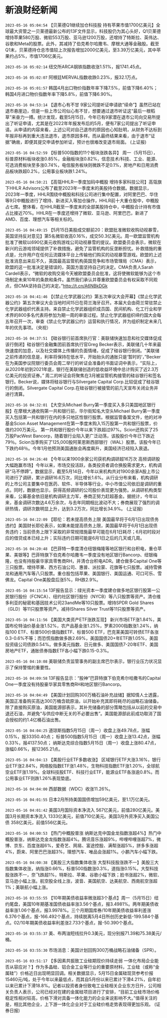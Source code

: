 # 新浪财经新闻
`2023-05-16 05:04:54` 【贝莱德Q1继续加仓科技股 持有苹果市值1700亿美元】全球最大资管之一贝莱德最新公布的13F文件显示，科技股仍为其心头好，Q1贝莱德增持苹果580万股、微软553万股、亚马逊1200万股，还增持了特斯拉、英伟达、谷歌和Meta的股票。此外，其减持了伯克希尔哈撒韦、摩根大通等金融股。截至Q1末，贝莱德持仓总市值较上次报告增加2000亿美元，至3.39万亿美元，其中苹果约占5%，市值1706亿美元。

`2023-05-16 05:02:14` 纽交所ARCA钢铁指数收涨1.51%，报1741.45点。

`2023-05-16 05:02:07` 阿根廷MERVAL指数收跌0.23%，报32.1万点。

`2023-05-16 05:01:57` 韩国4月出口物价指数年率下降7.5%，前值下降6.40%；韩国4月进口物价指数年率下降5.8%，前值下降6.90%。

`2023-05-16 04:53:14` 【退市心有不甘 9家公司提听证申请欲“续命”】虽然已站在退市悬崖边，但是一些上市公司似心有不甘，想要通过退市听证这“最后一根稻草”来奋力一搏。统计发现，截至5月15日，今年已有9家潜在退市公司向交易所提出了听证申请，尤其是在2022年年报发布后的5月，便有7家公司提出了听证申请。从申请的内容来看，上述公司对自己退市的原因也心知肚明，从财务不达标到年报非标再到重大违法退市，退市原因多样。而从最终结果来看，由于退市“证据”确凿，即便其提交申请参加听证，预计也很难改变退市局面。 (上证报)

`2023-05-16 04:52:59` 【标普500指数的11个板块涨跌各异】 周一（5月15日），标普原材料板块收涨0.85%，金融板块涨0.82%，信息技术/科技、工业、能源、可选消费板块至多涨0.74%，电信服务板块则微跌不足0.1%，房地产和日用消费品板块跌超0.2%，公用事业板块跌1.24%。

`2023-05-16 04:50:21` 【高瓴HHLR一季度加码中概股 增持多家科技公司】高瓴旗下HHLR Advisors公布了截至2023年一季度末的美股持仓数据。数据显示，2023年一季度，HHLR围绕中概股和科技公司进行集中配置，对阿里巴巴、华住等9只中概股进行了增持、新进买入等加仓操作，HHLR前十大重仓股中，中概股占七席。整体看，在HHLR截至一季度末的全部美股持仓中，中概股合计持有市值占比接近70%。HHLR在一季度还增持了微软、亚马逊、阿里巴巴，新进了AMD、百度、理想汽车等相关标的。

`2023-05-16 04:49:15` 【5月15日美股成交额前20：欧盟批准微软收购动视暴雪，英国坚持反对意见】第5名微软收高0.16%，成交50.3亿美元。周一欧盟监管机构批准了微软以690亿美元收购游戏公司动视暴雪的提议。欧盟委员会表示，微软在新兴的云游戏领域提供了补救措施，避免了监管机构的反垄断担忧。补救措施的重点是，允许用户在任何云流媒体平台上传输他们购买的动视暴雪游戏。欧盟的上述批准消息出来后不久，英国最高监管机构英国竞争和市场管理局（CMA）表示，欧盟的这一批准决定是错误的，英国方面坚持自己的决定。CMA负责人Sarah Cardell表示，“微软的收购交易今天被欧盟委员会批准，这将使微软能够为这个市场制定未来10年的条款和条件。虽然我们承认并尊重欧盟委员会有权采取不同观点，但CMA坚持自己的决定。”http://t.cn/A6NBkDGk

`2023-05-16 04:41:46` 【《禁止化学武器公约》第五次审议大会开幕】《禁止化学武器公约》第五次审议大会当地时间15日在荷兰海牙召开。本届大会由荷兰常驻禁止化学武器组织代表主持。来自禁止化学武器组织成员国、民间机构、化工行业和学术界的800多名代表将参加为期一周的审查过程。禁止化学武器组织缔约国大会每五年召开一次，审查《禁止化学武器公约》运营和执行情况，并为组织制定未来几年的优先事项。（央视）

`2023-05-16 04:37:51` 【硅谷银行前首席执行官：美联储快速加息和社交媒体促成该行倒闭】硅谷银行金融集团前首席执行官Greg Becker表示，美联储几十年来最快速度的加息，以及社交媒体上传播的负面情绪，促成了硅谷银行倒闭。“美联储之前传递的信息是，利率将保持在低水平，开始抬头的通胀只是‘暂时的’，”Becker在为美国参议院银行委员会周二举行的听证会准备的书面证词中表示，“实际上，从2020年初到2021年底，银行在美联储创造的低收益环境中总计购买了近2.3万亿美元的投资证券。” 周二的听证会将聚焦在3月被监管机构接管的硅谷银行和签名银行。Becker说，媒体将硅谷银行与Silvergate Capital Corp.比较促成了硅谷银行的倒闭。Silvergate Capital Corp.在硅谷银行被接管的前几天宣布关闭业务并进行清算。

`2023-05-16 04:32:01` 【大空头Michael Burry第一季度买入多只美国地区银行股】在摩根大通收购第一共和银行前，华尔街知名大空头Michael Burry第一季度买入包括第一共和银行在内的多只地区性银行股票。根据监管备案文件，他的对冲基金Scion Asset Management在第一季度末购入15万股第一共和银行股票，价值约200万美元。 第一共和银行股价今年以来下跌超过97%。Scion还购买了25万股PacWest Bancorp，随着银行业陷入更广泛动荡，该股股价今年已下跌近79％。Scion当季购买了125,000股阿莱恩斯西部银行（WAL）股票。该股今年已下跌约48％。今年1月他预测美国通胀会再度飙升，美国经济已经陷入衰退。

`2023-05-16 04:26:48` 【今年以来1900余家公司获机构调研超16万次 高频调研股大幅跑赢市场】今年以来，市场交投活跃，各类投资者调仓换股需求更大，机构调研“马不停蹄”。数据显示，截至5月14日，今年以来机构共对1900余家A股上市公司进行了调研，累计调研16.6万次，同比增长1.6%。从行业分布来看，机构调研的上市公司主要集中在医药、软件、半导体等行业，中小市值公司依旧是调研的重点。同时，数据也显示，获得高频调研的公司股价表现更为强势。从调研机构类型来看，公募基金依旧是机构调研主力军，券商正努力赶超基金。据统计，今年以来，基金调研次数达4.6万余次，与去年同期相比波动不大；券商展现了强烈的调研热情，调研次数明显上升，达到3.2万次，同比增长34.9%。 (上证报)

`2023-05-16 04:22:09` 【耶伦：若未提高债务上限 美国最早将于6月1日出现债务违约】美国财长耶伦表示，如果未能提高债务上限，美国最早将于6月1日出现债务违约；当前债务上限下采取的非常规措施最早可能在6月1日耗尽；6月初时段对应的借贷成本已经上升；实际违约日期可能是6月1日之后的几天或几周。

`2023-05-16 04:20:48` 【巴菲特一季度清仓纽银梅隆等地区银行和台积电，重仓苹果、美银等】巴菲特旗下伯克希尔哈撒韦一季度没有地区银行Bancorp、纽银梅隆，也没有持股豪华家具零售商RH，并清仓台积电ADR。建仓做多Capital One等三只股票。增持苹果、西方石油公司、惠普、派拉蒙、花旗等七只股票。减持雪佛龙和通用汽车等八只股票。重仓股包括苹果、美国银行、美国运通、可口可乐、雪佛龙。Capital One美股盘后涨5%，RH跌2.9%。

`2023-05-16 04:15:54` 13F报告显示：绿光资本一季度建仓做多地区银行股第一公民银行股份（FCNCA）、纽约社区银行股份（NYCB）等八只股票等资产。清仓维多利亚的秘密和基因技术公司23andMe等10只股票。增持SPDR Gold Shares（GLD）等11只股票等资产。减持IShares Silver Trust等11只股票等资产。

`2023-05-16 04:11:56` 【美国大类资产ETF涨跌互现】 新兴市场ETF涨1.84%，美国布伦特油价基金涨1.52%，农产品基金涨1.25%，罗素2000指数涨1.24%，纳指100 ETF、标普500价值指数ETF、标普500 ETF，巴克莱美国可转债ETF各涨0.3-0.6%不等；而恐慌指数做多跌2.69%，美国国债20+年ETF跌1.05%，美国投资级公司债跌0.54%。做多美元指数、日元做多、美国国债7-20年ETF、美国房地产ETF，通胀债券指数ETF各小幅下跌0.15-0.3%。

`2023-05-16 04:10:08` 美联储负责监管事务的副主席巴尔表示，银行业压力状况显示了保持警惕的重要性。

`2023-05-16 04:09:58` 13F报告显示：“股神”巴菲特旗下伯克希尔哈撒韦的Capital One一季度没有持股豪华家具零售商RH和地区银行Bancorp。

`2023-05-16 04:04:49` 【美国计划回购300万桶石油补充战储】据知情人士透露，美国正准备购买高达300万桶含硫原油，以开始补充其即将耗尽的战略石油储备。除了直接购买原油，美国能源部表示，其补充储备的部分策略包括从以前的交易中退还石油，并避免“与供应中断无关的不必要出售”。美国能源部此前成功取消了国会授权的约1.4亿桶石油出售。

`2023-05-16 04:04:25`   道琼斯指数5月15日（周一）收盘上涨49.78点，涨幅0.15%，报33350.40点；
标普500指数5月15日（周一）收盘上涨13.42点，涨幅0.33%，报4137.50点；
纳斯达克综合指数5月15日（周一）收盘上涨80.47点，涨幅0.66%，报12365.21点。

`2023-05-16 04:04:13` 【美股行业ETF多数收涨】 区域银行ETF大涨3.16%，银行业ETF涨2.84%，网络股指数ETF涨1.48%，生物科技指数ETF涨1.20%，全球航空业ETF涨1.19%。全球科技股ETF、科技行业ETF，能源业ETF各涨逾0.8%。而公用事业ETF则跌1.26%表现垫底。

`2023-05-16 04:04:00` 西部数据（WDC）收涨11.26%。

`2023-05-16 04:01:55` 日本2月所持美国国债增加59亿美元，至1.1万亿美元。

`2023-05-16 04:01:42` 美国3月国际资本净流入 567亿美元，前值280亿美元。美国3月长期资本净流入 1333亿美元，前值710亿美元。美国3月外资净买入美国公债 358亿美元，前值556亿美元。

`2023-05-16 04:00:53` 【热门中概股普涨 纳斯达克中国金龙指数涨超4%】热门中概股普涨，纳斯达克金龙指数涨超4%。腾讯音乐涨超9%，哔哩哔哩涨超7%，微博、京东、百度涨超6%，爱奇艺、网易、富途控股、满帮涨超5%，拼多多涨超4%，蔚来、阿里巴巴涨超3%，理想汽车、唯品会涨超1%。小鹏汽车小幅下跌。

`2023-05-16 04:00:38` 【美股三大指数集体收涨 大型科技股涨跌不一】美股三大指数集体收涨，纳指涨0.66%，标普500指数涨0.3%，道指涨0.15%。大型科技股涨跌不一，奈飞跌超1%，特斯拉、苹果、谷歌小幅下跌；脸书涨超2%，微软、亚马逊小幅上涨。航空股全线上涨，波音、美国航空、达美航空、西南航空涨超1%；美联航小幅上涨。

`2023-05-16 03:55:55` 【10年期美债收益率微涨超3个基点】周一（5月15日）纽约尾盘，美国10年期基准国债收益率涨3.56个基点，报3.4981%。两年期美债收益率涨1.06个基点，报3.9978%。三个月期国库券/10年期美债收益率利差涨6.376个基点，报-166.492个基点，持续脱离5月4日所创历史新低-199.584个基点。02/10年期美债收益率利差涨2.733个基点，报-50.390个基点。

`2023-05-16 03:55:37` 美、布两油短线拉升0.3美元，现分别报71.39和75.38美元/桶。

`2023-05-16 03:55:30` 市场消息：美国计划回购300万桶战略石油储备（SPR）。

`2023-05-16 03:51:17` 【多因素共振致工业硅期现价持续走弱 一体化布局企业能否从容应对？】作为多晶硅、铝合金工业等行业的重要原材料，工业硅（或称“金属硅”）价格近日出现明显回调。相关数据显示，5月15日金属硅现货参考价报15460元/吨，处于今年以来最低点，而其自5月份以来已累计下滑4.21%，自年初以来已累计下滑18.8%。记者以投资者身份致电工业硅相关企业东方日升，公司相关负责人表示，公司已经对在建的金属硅项目进行了安排，“目前工业硅市场价格稳定性相对较高，价格下滑对具备一体化能力的企业来说影响不大。”值得关注的是，相比其他企业，上下游一体化企业对于工业硅价格走势表现得更加乐观。 (证券日报)

